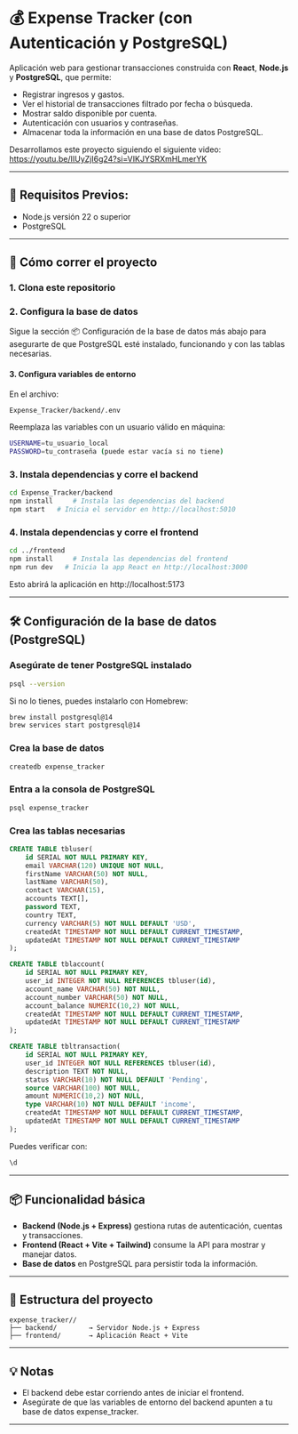 # 💰 Expense Tracker (con Autenticación y PostgreSQL)

Aplicación web para gestionar transacciones construida con **React**, **Node.js** y **PostgreSQL**, que permite:
- Registrar ingresos y gastos.
- Ver el historial de transacciones filtrado por fecha o búsqueda.
- Mostrar saldo disponible por cuenta.
- Autenticación con usuarios y contraseñas.
- Almacenar toda la información en una base de datos PostgreSQL.

Desarrollamos este proyecto siguiendo el siguiente video: https://youtu.be/IIUyZjI6g24?si=VIKJYSRXmHLmerYK

---

## 🧰 Requisitos Previos:
- Node.js versión 22 o superior
- PostgreSQL

---

## 🚀 Cómo correr el proyecto

### 1. Clona este repositorio

### 2. Configura la base de datos

Sigue la sección 📦 Configuración de la base de datos más abajo para asegurarte de que PostgreSQL esté instalado, funcionando y con las tablas necesarias.

#### 3. Configura variables de entorno

En el archivo:
```bash
Expense_Tracker/backend/.env
```

Reemplaza las variables con un usuario válido en máquina:

```bash
USERNAME=tu_usuario_local
PASSWORD=tu_contraseña (puede estar vacía si no tiene)
```

### 3. Instala dependencias y corre el backend

```bash
cd Expense_Tracker/backend
npm install     # Instala las dependencias del backend
npm start   # Inicia el servidor en http://localhost:5010
```

### 4. Instala dependencias y corre el frontend

```bash
cd ../frontend
npm install     # Instala las dependencias del frontend
npm run dev   # Inicia la app React en http://localhost:3000
```
Esto abrirá la aplicación en http://localhost:5173

---

## 🛠️ Configuración de la base de datos (PostgreSQL)

### Asegúrate de tener PostgreSQL instalado

```bash
psql --version
```

Si no lo tienes, puedes instalarlo con Homebrew:

```bash
brew install postgresql@14
brew services start postgresql@14
```

### Crea la base de datos

```bash
createdb expense_tracker
```

### Entra a la consola de PostgreSQL

```bash
psql expense_tracker
```

### Crea las tablas necesarias

```sql
CREATE TABLE tbluser(
    id SERIAL NOT NULL PRIMARY KEY,
    email VARCHAR(120) UNIQUE NOT NULL,
    firstName VARCHAR(50) NOT NULL,
    lastName VARCHAR(50),
    contact VARCHAR(15),
    accounts TEXT[],
    password TEXT,
    country TEXT,
    currency VARCHAR(5) NOT NULL DEFAULT 'USD',
    createdAt TIMESTAMP NOT NULL DEFAULT CURRENT_TIMESTAMP,
    updatedAt TIMESTAMP NOT NULL DEFAULT CURRENT_TIMESTAMP
);

CREATE TABLE tblaccount(
    id SERIAL NOT NULL PRIMARY KEY,
    user_id INTEGER NOT NULL REFERENCES tbluser(id),
    account_name VARCHAR(50) NOT NULL,
    account_number VARCHAR(50) NOT NULL,
    account_balance NUMERIC(10,2) NOT NULL,
    createdAt TIMESTAMP NOT NULL DEFAULT CURRENT_TIMESTAMP,
    updatedAt TIMESTAMP NOT NULL DEFAULT CURRENT_TIMESTAMP
);

CREATE TABLE tbltransaction(
    id SERIAL NOT NULL PRIMARY KEY,
    user_id INTEGER NOT NULL REFERENCES tbluser(id),
    description TEXT NOT NULL,
    status VARCHAR(10) NOT NULL DEFAULT 'Pending',
    source VARCHAR(100) NOT NULL,
    amount NUMERIC(10,2) NOT NULL, 
    type VARCHAR(10) NOT NULL DEFAULT 'income',
    createdAt TIMESTAMP NOT NULL DEFAULT CURRENT_TIMESTAMP,
    updatedAt TIMESTAMP NOT NULL DEFAULT CURRENT_TIMESTAMP
);
```

Puedes verificar con:

```sql
\d
```

---

## 📦 Funcionalidad básica

- **Backend (Node.js + Express)** gestiona rutas de autenticación, cuentas y transacciones.
- **Frontend (React + Vite + Tailwind)** consume la API para mostrar y manejar datos.
- **Base de datos** en PostgreSQL para persistir toda la información.

---

## 📁 Estructura del proyecto

```
expense_tracker//
├── backend/        → Servidor Node.js + Express
├── frontend/       → Aplicación React + Vite

```

---

## 💡 Notas

- El backend debe estar corriendo antes de iniciar el frontend.
- Asegúrate de que las variables de entorno del backend apunten a tu base de datos expense_tracker.

---
